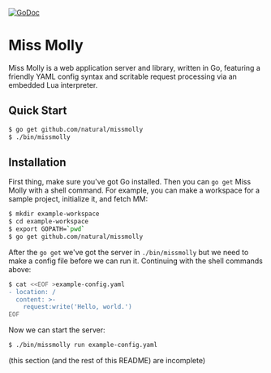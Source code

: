 [![GoDoc](https://godoc.org/github.com/natural/missmolly/directive?status.svg)](https://godoc.org/github.com/natural/missmolly/directive)

# Miss Molly #

Miss Molly is a web application server and library, written in Go, featuring
a friendly YAML config syntax and scritable request processing via an embedded
Lua interpreter.

## Quick Start ##

```sh
$ go get github.com/natural/missmolly
$ ./bin/missmolly
```


## Installation ##

First thing, make sure you've got Go installed.  Then you can `go get`
Miss Molly with a shell command.  For example, you can make a
workspace for a sample project, initialize it, and fetch MM:

```sh
$ mkdir example-workspace
$ cd example-workspace
$ export GOPATH=`pwd`
$ go get github.com/natural/missmolly
```

After the `go get` we've got the server in `./bin/missmolly` but we
need to make a config file before we can run it.  Continuing with the
shell commands above:

```sh
$ cat <<EOF >example-config.yaml
- location: /
  content: >-
    request:write('Hello, world.')
EOF
```

Now we can start the server:

```sh
$ ./bin/missmolly run example-config.yaml
```

(this section (and the rest of this README) are incomplete)
